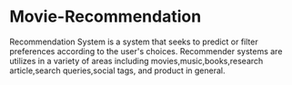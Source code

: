 # Movie-Recommendation
Recommendation System is a system that seeks to predict or filter preferences according to the user's choices. Recommender systems are utilizes in a variety of areas including movies,music,books,research article,search queries,social tags, and product in general.
